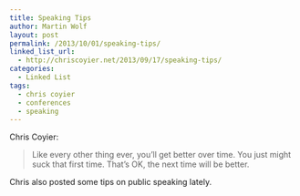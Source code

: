 ```yaml
---
title: Speaking Tips
author: Martin Wolf
layout: post
permalink: /2013/10/01/speaking-tips/
linked_list_url:
  - http://chriscoyier.net/2013/09/17/speaking-tips/
categories:
  - Linked List
tags:
  - chris coyier
  - conferences
  - speaking
---
```

<p class="linked-list-quote-author">
  Chris Coyier:
</p>

> Like every other thing ever, you’ll get better over time. You just might suck that first time. That’s OK, the next time will be better.

Chris also posted some tips on public speaking lately.